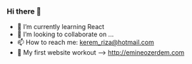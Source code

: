 ### Hi there 👋

- 🌱 I’m currently learning React
- 👯 I’m looking to collaborate on ...
- 📫 How to reach me: kerem_riza@hotmail.com
- :rocket: My first website workout --> http://emineozerdem.com
